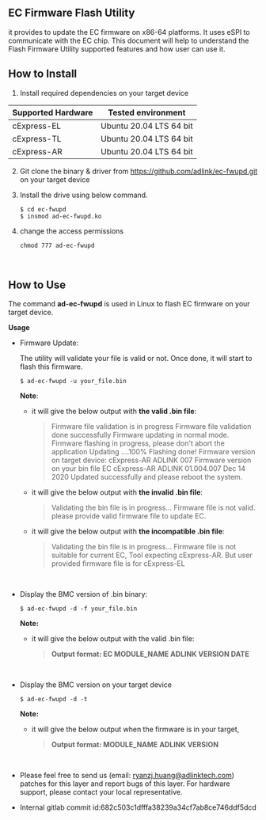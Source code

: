  

## **EC Firmware Flash Utility** 
it provides to update the EC firmware on x86-64 platforms. It uses eSPI to communicate with the EC chip. This document will help to understand the Flash Firmware Utility supported features and how user can use it.



## How to Install  

1. Install required dependencies on your target device


| **Supported Hardware** | **Tested environment**        |
| ------------------ | ----------------------- |
| cExpress-EL        | Ubuntu 20.04 LTS 64 bit |
| cExpress-TL        | Ubuntu 20.04 LTS 64 bit |
| cExpress-AR        | Ubuntu 20.04 LTS 64 bit |

2. Git clone the binary & driver from https://github.com/adlink/ec-fwupd.git on your target device

3. Install the drive using below command.

   ```
   $ cd ec-fwupd
   $ insmod ad-ec-fwupd.ko 
   ```

4. change the access permissions

   ```
   chmod 777 ad-ec-fwupd
   ```



<br>



## How to Use 

The command **ad-ec-fwupd** is used in Linux to flash EC firmware on your target device.

**Usage**  

* Firmware Update:

  The utility will validate your file is valid or not. Once done, it will start to flash this firmware. 

  ```
  $ ad-ec-fwupd -u your_file.bin
  ```

    **Note**: 

  * it will give the below output with **the valid .bin file**:

    > Firmware file validation is in progress
    > Firmware file validation done successfully
    > Firmware updating in normal mode.
    > Firmware flashing in progress, please don't abort the application
    > Updating ….100%
    > Flashing done!
    > Firmware version on target device: cExpress-AR ADLINK  007
    > Firmware version on your bin file EC cExpress-AR ADLINK 01.004.007 Dec 14 2020
    > Updated successfully and please reboot the system.
    
  * it will give the below output with **the invalid .bin file**:

    > Validating the bin file is in progress...
    > Firmware file is not valid. please provide valid firmware file to update EC.
    
  * it will give the below output with **the incompatible .bin file**:
  
    > Validating the bin file is in progress... 
    > Firmware file is not suitable for current EC, Tool expecting cExpress-AR. But user provided firmware file is for cExpress-EL
  
  <br>


* Display the BMC version of .bin binary:

  ```
  $ ad-ec-fwupd -d -f your_file.bin
  ```

  **Note:**

  * it will give the below output with the valid .bin file:
  
    > **Output format: EC MODULE_NAME ADLINK VERSION DATE**

<br> 

* Display the BMC version on your target device

  ```
  $ ad-ec-fwupd -d -t
  ```

  **Note:**

  * it will give the below output when the firmware is in your target,

    > **Output format: MODULE_NAME ADLINK VERSION**

    


<br>
 
 * Please feel free to send us (email: ryanzj.huang@adlinktech.com) patches for this layer and report bugs of this layer.
For hardware support, please contact your local representative.
 
 * Internal gitlab commit id:682c503c1dfffa38239a34cf7ab8ce746ddf5dcd



 

 
